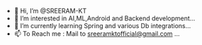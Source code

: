 - 👋 Hi, I’m @SREERAM-KT
- 👀 I’m interested in AI,ML,Android and Backend development...
- 🌱 I’m currently learning Spring and various Db integrations...
- 📫 To Reach me : Mail to sreeramktofficial@gmail.com ...

<!---
SREERAM-KT/SREERAM-KT is a ✨ special ✨ repository because its `README.md` (this file) appears on your GitHub profile.
You can click the Preview link to take a look at your changes.
--->

